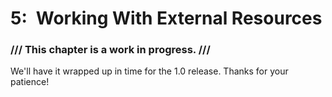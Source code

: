 ---
---

# 5: Working With External Resources

<div class="warning">
  <h3 class="warning__title">/// This chapter is a work in progress. ///</h3>
  <p class="warning__message">We'll have it wrapped up in time for the 1.0 release. Thanks for your patience!</p>
</div>
